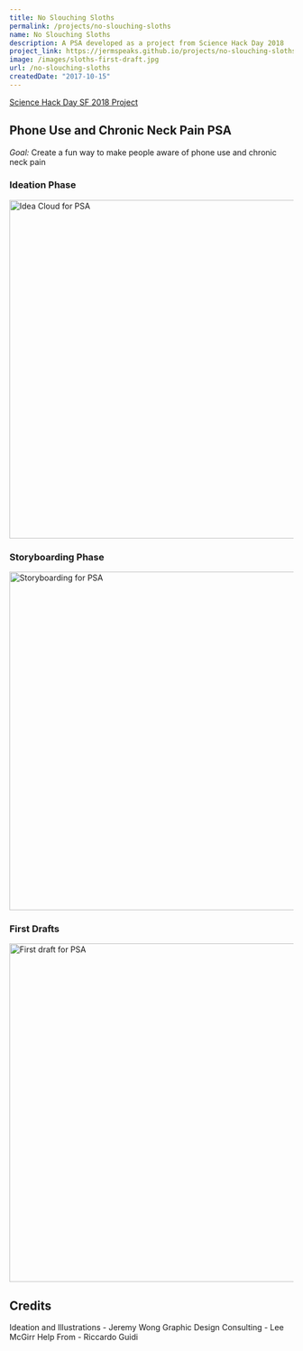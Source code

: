 ```yaml
---
title: No Slouching Sloths
permalink: /projects/no-slouching-sloths
name: No Slouching Sloths
description: A PSA developed as a project from Science Hack Day 2018
project_link: https://jermspeaks.github.io/projects/no-slouching-sloths
image: /images/sloths-first-draft.jpg
url: /no-slouching-sloths
createdDate: "2017-10-15"
---
```




[Science Hack Day SF 2018 Project](https://sf.sciencehackday.org/hacks-2018/#hack_5)

## Phone Use and Chronic Neck Pain PSA

*Goal:* Create a fun way to make people aware of phone use and chronic neck pain

### Ideation Phase

<img src="/images/sloths-ideation.jpg" alt="Idea Cloud for PSA" width="600" />

### Storyboarding Phase

<img src="/images/sloths-storyboarding.jpg" alt="Storyboarding for PSA" width="600" />

### First Drafts

<img src="/images/sloths-first-draft.jpg" alt="First draft for PSA" width="600" />

## Credits

Ideation and Illustrations - Jeremy Wong
Graphic Design Consulting - Lee McGirr 
Help From - Riccardo Guidi